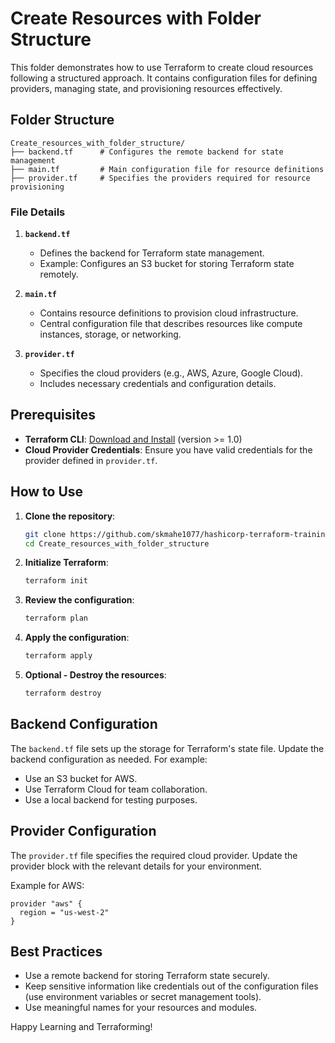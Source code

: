 # Create Resources with Folder Structure

This folder demonstrates how to use Terraform to create cloud resources following a structured approach. It contains configuration files for defining providers, managing state, and provisioning resources effectively.

## Folder Structure

```plaintext
Create_resources_with_folder_structure/
├── backend.tf      # Configures the remote backend for state management
├── main.tf         # Main configuration file for resource definitions
├── provider.tf     # Specifies the providers required for resource provisioning
```

### File Details

1. **`backend.tf`**
   - Defines the backend for Terraform state management.
   - Example: Configures an S3 bucket for storing Terraform state remotely.

2. **`main.tf`**
   - Contains resource definitions to provision cloud infrastructure.
   - Central configuration file that describes resources like compute instances, storage, or networking.

3. **`provider.tf`**
   - Specifies the cloud providers (e.g., AWS, Azure, Google Cloud).
   - Includes necessary credentials and configuration details.

## Prerequisites

- **Terraform CLI**: [Download and Install](https://www.terraform.io/downloads.html) (version >= 1.0)
- **Cloud Provider Credentials**: Ensure you have valid credentials for the provider defined in `provider.tf`.

## How to Use

1. **Clone the repository**:

   ```bash
   git clone https://github.com/skmahe1077/hashicorp-terraform-training-code.git
   cd Create_resources_with_folder_structure
   ```

2. **Initialize Terraform**:

   ```bash
   terraform init
   ```

3. **Review the configuration**:

   ```bash
   terraform plan
   ```

4. **Apply the configuration**:

   ```bash
   terraform apply
   ```

5. **Optional - Destroy the resources**:

   ```bash
   terraform destroy
   ```

## Backend Configuration

The `backend.tf` file sets up the storage for Terraform's state file. Update the backend configuration as needed. For example:

- Use an S3 bucket for AWS.
- Use Terraform Cloud for team collaboration.
- Use a local backend for testing purposes.

## Provider Configuration

The `provider.tf` file specifies the required cloud provider. Update the provider block with the relevant details for your environment.

Example for AWS:

```hcl
provider "aws" {
  region = "us-west-2"
}
```

## Best Practices

- Use a remote backend for storing Terraform state securely.
- Keep sensitive information like credentials out of the configuration files (use environment variables or secret management tools).
- Use meaningful names for your resources and modules.



Happy Learning and Terraforming!
